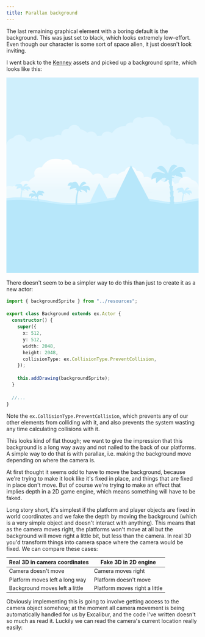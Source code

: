 ```yaml
---
title: Parallax background
---
```


The last remaining graphical element with a boring default is the background. This was just set
to black, which looks extremely low-effort. Even though our character is some sort of space alien,
it just doesn't look inviting.

I went back to the [Kenney](https://kenney.nl/) assets and picked up a background sprite, which looks
like this:

<img src="https://github.com/timmartin/generic-platformer/raw/v0.1.1/src/assets/background.png"
    alt="Background"
    width="512"
    height="512"
 />

There doesn't seem to be a simpler way to do this than just to create it as a new actor:

```typescript
import { backgroundSprite } from "../resources";

export class Background extends ex.Actor {
  constructor() {
    super({
      x: 512,
      y: 512,
      width: 2048,
      height: 2048,
      collisionType: ex.CollisionType.PreventCollision,
    });

    this.addDrawing(backgroundSprite);
  }

  //...
}
```

Note the `ex.CollisionType.PreventCollision`, which prevents any of our other elements from colliding with it,
and also prevents the system wasting any time calculating collisions with it.

This looks kind of flat though; we want to give the impression that this background is a long
way away and not nailed to the back of our platforms. A simple way to do that is with parallax, i.e.
making the background move depending on where the camera is.

At first thought it seems odd to have to move the background, because we're trying to make it look
like it's fixed in place, and things that are fixed in place don't move. But of course we're trying
to make an effect that implies depth in a 2D game engine, which means something will have to be faked.

Long story short, it's simplest if the platform and player objects are fixed in world coordinates and
we fake the depth by moving the background (which is a very simple object and doesn't interact with
anything). This means that as the camera moves right, the platforms won't move at all but the background
will move right a little bit, but less than the camera. In real 3D you'd transform things into
camera space where the camera would be fixed. We can compare these cases:

| Real 3D in camera coordinates | Fake 3D in 2D engine |
| --------------                | --------------       |
| Camera doesn't move           | Camera moves right   |
| Platform moves left a long way | Platform doesn't move |
| Background moves left a little | Platform moves right a little |

Obviously implementing this is going to involve getting access to the camera object somehow; at the moment all
camera movement is being automatically handled for us by Excalibur, and the code I've written doesn't
so much as read it. Luckily we can read the camera's current location really easily:


